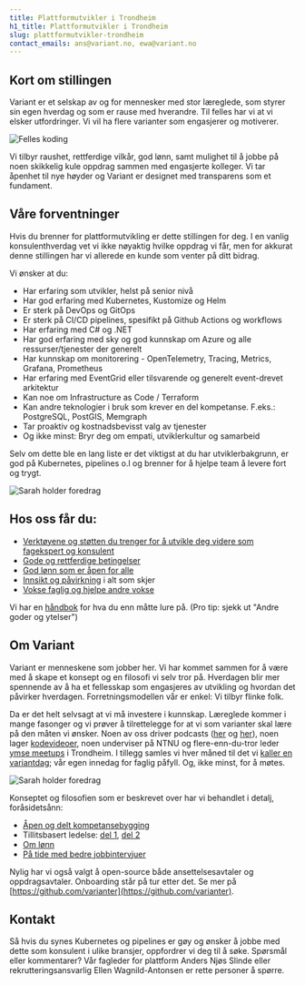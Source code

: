 ```yaml
---
title: Plattformutvikler i Trondheim
h1_title: Plattformutvikler i Trondheim
slug: plattformutvikler-trondheim
contact_emails: ans@variant.no, ewa@variant.no
---
```


## Kort om stillingen

Variant er et selskap av og for mennesker med stor læreglede, som styrer sin egen hverdag og som er rause med hverandre. Til felles har vi at vi elsker utfordringer. Vi vil ha flere varianter som engasjerer og motiverer.

<div class="right margin top-margin negative-right" id="customBlobWrapper_1">

![Felles koding](/work_images/coding.svg)

</div>

Vi tilbyr raushet, rettferdige vilkår, god lønn, samt mulighet til å jobbe på noen skikkelig kule oppdrag sammen med engasjerte kolleger. Vi tar åpenhet til nye høyder og Variant er designet med transparens som et fundament.

## Våre forventninger

Hvis du brenner for plattformutvikling er dette stillingen for deg. I en vanlig konsulenthverdag vet vi ikke nøyaktig hvilke oppdrag vi får, men for akkurat denne stillingen har vi allerede en kunde som venter på ditt bidrag.

Vi ønsker at du:

- Har erfaring som utvikler, helst på senior nivå
- Har god erfaring med Kubernetes, Kustomize og Helm
- Er sterk på DevOps og GitOps
- Er sterk på CI/CD pipelines, spesifikt på Github Actions og workflows
- Har erfaring med C# og .NET
- Har god erfaring med sky og god kunnskap om Azure og alle ressurser/tjenester der generelt
- Har kunnskap om monitorering - OpenTelemetry, Tracing, Metrics, Grafana, Prometheus
- Har erfaring med EventGrid eller tilsvarende og generelt event-drevet arkitektur
- Kan noe om Infrastructure as Code / Terraform
- Kan andre teknologier i bruk som krever en del kompetanse. F.eks.: PostgreSQL, PostGIS, Memgraph
- Tar proaktiv og kostnadsbevisst valg av tjenester
- Og ikke minst: Bryr deg om empati, utviklerkultur og samarbeid

Selv om dette ble en lang liste er det viktigst at du har utviklerbakgrunn, er god på Kubernetes, pipelines o.l og brenner for å hjelpe team å levere fort og trygt.

<div class="right margin size-small">

![Sarah holder foredrag](/images/utvikler-sarah.png)

</div>

## Hos oss får du:

- [Verktøyene og støtten du trenger for å utvikle deg videre som fagekspert og konsulent](https://handbook.variant.no/prosesser-raa#RA)
- [Gode og rettferdige betingelser](https://handbook.variant.no/#Lonn)
- [God lønn som er åpen for alle](https://www.variant.no/kalkulator)
- [Innsikt og påvirkning](https://blog.variant.no/bli-en-bedre-variant-7e1926bdcfba#e27f) i alt som skjer
- [Vokse faglig og hjelpe andre vokse](https://blog.variant.no/aapen-og-delt-kompetansebygging-c229771eee93)

Vi har en [håndbok](https://handbook.variant.no/) for hva du enn måtte lure på. (Pro tip: sjekk ut "Andre goder og ytelser")

## Om Variant

Variant er menneskene som jobber her. Vi har kommet sammen for å være med å skape et konsept og en filosofi vi selv tror på. Hverdagen blir mer spennende av å ha et fellesskap som engasjeres av utvikling og hvordan det påvirker hverdagen. Forretningsmodellen vår er enkel: Vi tilbyr flinke folk.

Da er det helt selvsagt at vi må investere i kunnskap. Læreglede kommer i mange fasonger og vi prøver å tilrettelegge for at vi som varianter skal lære på den måten vi ønsker. Noen av oss driver podcasts ([her](http://bartjs.io/tag/podcast-episode/) og [her](https://kortslutning.fun/)), noen lager [kodevideoer](https://youtube.com/kodesnutt), noen underviser på NTNU og flere-enn-du-tror leder [ymse meetups](https://www.meetup.com/IXDATrondheim/) i Trondheim. I tillegg samles vi hver måned til det vi [kaller en variantdag](https://blog.variant.no/tagged/variantdag); vår egen innedag for faglig påfyll. Og, ikke minst, for å møtes.

<div class="right margin size-small">

![Sarah holder foredrag](/images/utvikler-olejorgen-mathias.png)

</div>

Konseptet og filosofien som er beskrevet over har vi behandlet i detalj, foråsidetsånn:

- [Åpen og delt kompetansebygging](https://blog.variant.no/aapen-og-delt-kompetansebygging-c229771eee93)
- Tillitsbasert ledelse: [del 1](https://blog.variant.no/tillitsbasert-ledelse-del-1-hva-og-hvorfor-86f6aa485cf9), [del 2](https://blog.variant.no/tillitsbasert-ledelse-del-2-sette-retning-449452fcc6a6)
- [Om lønn](https://blog.variant.no/bonusutbetaling-og-l%C3%B8nnsjusteringer-c6d340f0a6d)
- [På tide med bedre jobbintervjuer](https://blog.variant.no/paa-tide-med-bedre-jobbintervjuer-e59f6789a134)

Nylig har vi også valgt å open-source både ansettelsesavtaler og oppdragsavtaler. Onboarding står på tur etter det. Se mer på [https://github.com/varianter](https://github.com/varianter).

## Kontakt

Så hvis du synes Kubernetes og pipelines er gøy og ønsker å jobbe med dette som konsulent i ulike bransjer, oppfordrer vi deg til å søke. Spørsmål eller kommentarer? Vår fagleder for plattform Anders Njøs Slinde eller rekrutteringsansvarlig Ellen Wagnild-Antonsen er rette personer å spørre.
